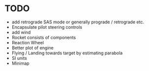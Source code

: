 
# TODO

- add retrograde SAS mode or generally prograde / retrograde etc.
- Encapsulate pilot steering controls
- add wind
- Rocket consists of components
- Reaction Wheel
- Better plot of engine
- Flying / Landing towards target by estimating parabola
- SI units
- Minimap
